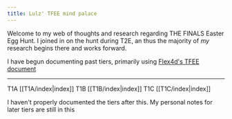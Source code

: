 ```yaml
---
title: Lulz' TFEE mind palace
---
```


Welcome to my web of thoughts and research regarding THE FINALS Easter Egg Hunt. I joined in on the hunt during T2E, an thus the majority of *my* research begins there and works forward.

I have begun documenting past tiers, primarily using [Flex4d's TFEE document](https://docs.google.com/document/d/1CLzGtj2w2elVkqEdPV6NgqRiszNAxnwIANXHK-Pa1Bk)

___

T1A [[T1A/index|index]]
T1B [[T1B/index|index]]
T1C [[T1C/index|index]]

I haven't properly documented the tiers after this. My personal notes for later tiers are still in this 